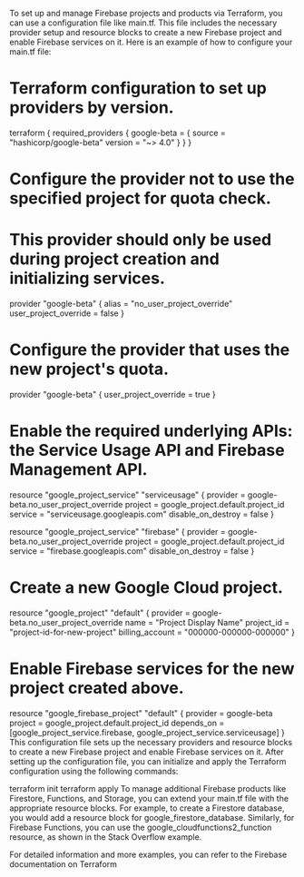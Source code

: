 To set up and manage Firebase projects and products via Terraform, you can use a configuration file like main.tf. This file includes the necessary provider setup and resource blocks to create a new Firebase project and enable Firebase services on it. Here is an example of how to configure your main.tf file:

# Terraform configuration to set up providers by version.
terraform {
  required_providers {
    google-beta = {
      source  = "hashicorp/google-beta"
      version = "~> 4.0"
    }
  }
}

# Configure the provider not to use the specified project for quota check.
# This provider should only be used during project creation and initializing services.
provider "google-beta" {
  alias = "no_user_project_override"
  user_project_override = false
}

# Configure the provider that uses the new project's quota.
provider "google-beta" {
  user_project_override = true
}

# Enable the required underlying APIs: the Service Usage API and Firebase Management API.
resource "google_project_service" "serviceusage" {
  provider = google-beta.no_user_project_override
  project = google_project.default.project_id
  service = "serviceusage.googleapis.com"
  disable_on_destroy = false
}

resource "google_project_service" "firebase" {
  provider = google-beta.no_user_project_override
  project = google_project.default.project_id
  service = "firebase.googleapis.com"
  disable_on_destroy = false
}

# Create a new Google Cloud project.
resource "google_project" "default" {
  provider = google-beta.no_user_project_override
  name = "Project Display Name"
  project_id = "project-id-for-new-project"
  billing_account = "000000-000000-000000"
}

# Enable Firebase services for the new project created above.
resource "google_firebase_project" "default" {
  provider = google-beta
  project = google_project.default.project_id
  depends_on = [google_project_service.firebase, google_project_service.serviceusage]
}
This configuration file sets up the necessary providers and resource blocks to create a new Firebase project and enable Firebase services on it. After setting up the configuration file, you can initialize and apply the Terraform configuration using the following commands:

terraform init
terraform apply
To manage additional Firebase products like Firestore, Functions, and Storage, you can extend your main.tf file with the appropriate resource blocks. For example, to create a Firestore database, you would add a resource block for google_firestore_database. Similarly, for Firebase Functions, you can use the google_cloudfunctions2_function resource, as shown in the Stack Overflow example.

For detailed information and more examples, you can refer to the Firebase documentation on Terraform